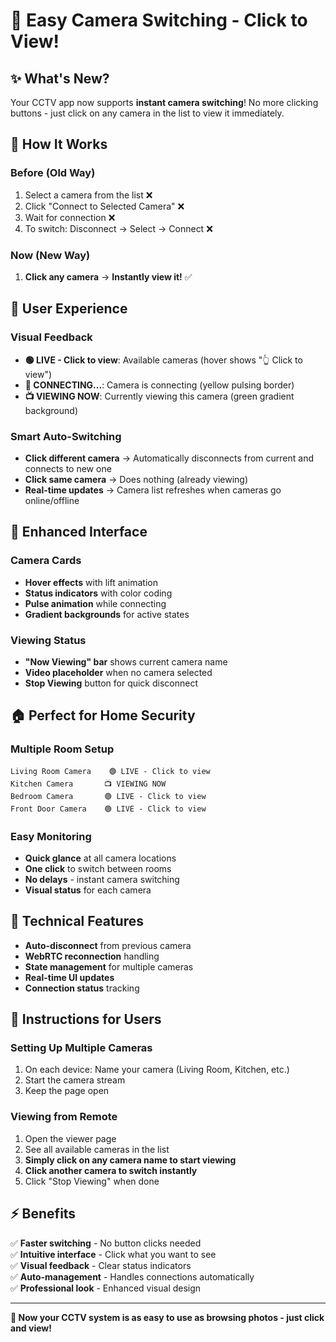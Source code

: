 # 🎯 Easy Camera Switching - Click to View!

## ✨ What's New?

Your CCTV app now supports **instant camera switching**! No more clicking buttons - just click on any camera in the list to view it immediately.

## 🚀 How It Works

### **Before (Old Way)**
1. Select a camera from the list ❌
2. Click "Connect to Selected Camera" ❌  
3. Wait for connection ❌
4. To switch: Disconnect → Select → Connect ❌

### **Now (New Way)**  
1. **Click any camera** → **Instantly view it!** ✅

## 📱 User Experience

### **Visual Feedback**
- **🟢 LIVE - Click to view**: Available cameras (hover shows "👆 Click to view")
- **🔄 CONNECTING...**: Camera is connecting (yellow pulsing border)
- **📺 VIEWING NOW**: Currently viewing this camera (green gradient background)

### **Smart Auto-Switching**
- **Click different camera** → Automatically disconnects from current and connects to new one
- **Click same camera** → Does nothing (already viewing)
- **Real-time updates** → Camera list refreshes when cameras go online/offline

## 🎨 Enhanced Interface

### **Camera Cards**
- **Hover effects** with lift animation
- **Status indicators** with color coding
- **Pulse animation** while connecting
- **Gradient backgrounds** for active states

### **Viewing Status**
- **"Now Viewing" bar** shows current camera name
- **Video placeholder** when no camera selected
- **Stop Viewing** button for quick disconnect

## 🏠 Perfect for Home Security

### **Multiple Room Setup**
```
Living Room Camera    🟢 LIVE - Click to view
Kitchen Camera       📺 VIEWING NOW  
Bedroom Camera       🟢 LIVE - Click to view
Front Door Camera    🟢 LIVE - Click to view
```

### **Easy Monitoring**
- **Quick glance** at all camera locations
- **One click** to switch between rooms  
- **No delays** - instant camera switching
- **Visual status** for each camera

## 🔧 Technical Features

- **Auto-disconnect** from previous camera
- **WebRTC reconnection** handling
- **State management** for multiple cameras
- **Real-time UI updates**
- **Connection status** tracking

## 📖 Instructions for Users

### **Setting Up Multiple Cameras**
1. On each device: Name your camera (Living Room, Kitchen, etc.)
2. Start the camera stream
3. Keep the page open

### **Viewing from Remote**
1. Open the viewer page
2. See all available cameras in the list
3. **Simply click on any camera name to start viewing**
4. **Click another camera to switch instantly**
5. Click "Stop Viewing" when done

## ⚡ Benefits

✅ **Faster switching** - No button clicks needed  
✅ **Intuitive interface** - Click what you want to see  
✅ **Visual feedback** - Clear status indicators  
✅ **Auto-management** - Handles connections automatically  
✅ **Professional look** - Enhanced visual design  

---

**🎉 Now your CCTV system is as easy to use as browsing photos - just click and view!**